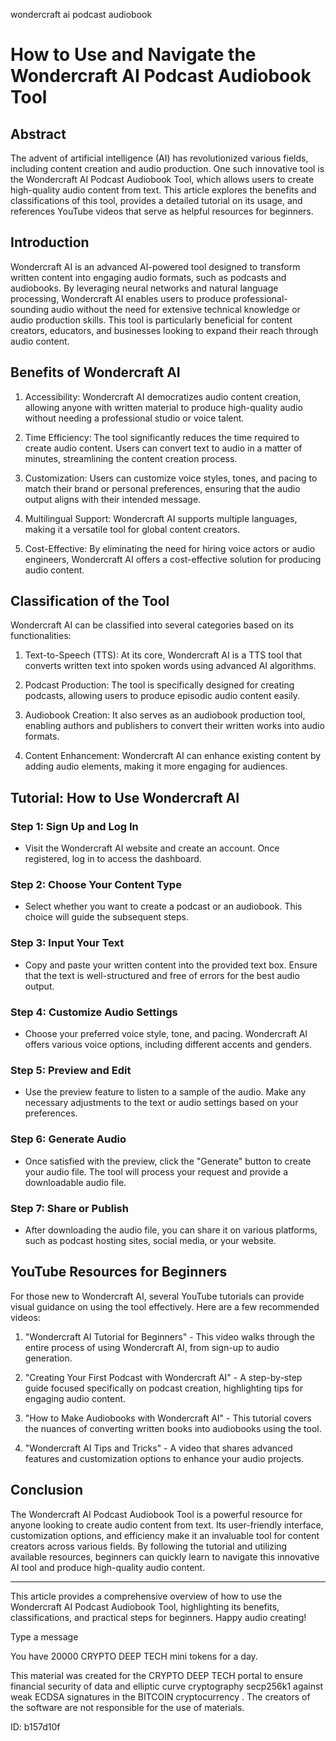 wondercraft ai podcast audiobook
# How to Use and Navigate the Wondercraft AI Podcast Audiobook Tool



## Abstract



The advent of artificial intelligence (AI) has revolutionized various fields, including content creation and audio production. One such innovative tool is the Wondercraft AI Podcast Audiobook Tool, which allows users to create high-quality audio content from text. This article explores the benefits and classifications of this tool, provides a detailed tutorial on its usage, and references YouTube videos that serve as helpful resources for beginners.



## Introduction



Wondercraft AI is an advanced AI-powered tool designed to transform written content into engaging audio formats, such as podcasts and audiobooks. By leveraging neural networks and natural language processing, Wondercraft AI enables users to produce professional-sounding audio without the need for extensive technical knowledge or audio production skills. This tool is particularly beneficial for content creators, educators, and businesses looking to expand their reach through audio content.



## Benefits of Wondercraft AI



1. Accessibility: Wondercraft AI democratizes audio content creation, allowing anyone with written material to produce high-quality audio without needing a professional studio or voice talent.



2. Time Efficiency: The tool significantly reduces the time required to create audio content. Users can convert text to audio in a matter of minutes, streamlining the content creation process.



3. Customization: Users can customize voice styles, tones, and pacing to match their brand or personal preferences, ensuring that the audio output aligns with their intended message.



4. Multilingual Support: Wondercraft AI supports multiple languages, making it a versatile tool for global content creators.



5. Cost-Effective: By eliminating the need for hiring voice actors or audio engineers, Wondercraft AI offers a cost-effective solution for producing audio content.



## Classification of the Tool



Wondercraft AI can be classified into several categories based on its functionalities:



1. Text-to-Speech (TTS): At its core, Wondercraft AI is a TTS tool that converts written text into spoken words using advanced AI algorithms.



2. Podcast Production: The tool is specifically designed for creating podcasts, allowing users to produce episodic audio content easily.



3. Audiobook Creation: It also serves as an audiobook production tool, enabling authors and publishers to convert their written works into audio formats.



4. Content Enhancement: Wondercraft AI can enhance existing content by adding audio elements, making it more engaging for audiences.



## Tutorial: How to Use Wondercraft AI



### Step 1: Sign Up and Log In



- Visit the Wondercraft AI website and create an account. Once registered, log in to access the dashboard.



### Step 2: Choose Your Content Type



- Select whether you want to create a podcast or an audiobook. This choice will guide the subsequent steps.



### Step 3: Input Your Text



- Copy and paste your written content into the provided text box. Ensure that the text is well-structured and free of errors for the best audio output.



### Step 4: Customize Audio Settings



- Choose your preferred voice style, tone, and pacing. Wondercraft AI offers various voice options, including different accents and genders.



### Step 5: Preview and Edit



- Use the preview feature to listen to a sample of the audio. Make any necessary adjustments to the text or audio settings based on your preferences.



### Step 6: Generate Audio



- Once satisfied with the preview, click the "Generate" button to create your audio file. The tool will process your request and provide a downloadable audio file.



### Step 7: Share or Publish



- After downloading the audio file, you can share it on various platforms, such as podcast hosting sites, social media, or your website.



## YouTube Resources for Beginners



For those new to Wondercraft AI, several YouTube tutorials can provide visual guidance on using the tool effectively. Here are a few recommended videos:



1. "Wondercraft AI Tutorial for Beginners" - This video walks through the entire process of using Wondercraft AI, from sign-up to audio generation.



2. "Creating Your First Podcast with Wondercraft AI" - A step-by-step guide focused specifically on podcast creation, highlighting tips for engaging audio content.



3. "How to Make Audiobooks with Wondercraft AI" - This tutorial covers the nuances of converting written books into audiobooks using the tool.



4. "Wondercraft AI Tips and Tricks" - A video that shares advanced features and customization options to enhance your audio projects.



## Conclusion



The Wondercraft AI Podcast Audiobook Tool is a powerful resource for anyone looking to create audio content from text. Its user-friendly interface, customization options, and efficiency make it an invaluable tool for content creators across various fields. By following the tutorial and utilizing available resources, beginners can quickly learn to navigate this innovative AI tool and produce high-quality audio content.



---



This article provides a comprehensive overview of how to use the Wondercraft AI Podcast Audiobook Tool, highlighting its benefits, classifications, and practical steps for beginners. Happy audio creating!



Type a message

You have 20000 CRYPTO DEEP TECH mini tokens for a day.


This material was created for the  CRYPTO DEEP TECH portal  to ensure financial security of data and elliptic curve cryptography  secp256k1 against weak ECDSA  signatures   in the  BITCOIN cryptocurrency . The creators of the software are not responsible for the use of materials.

 ID: b157d10f
